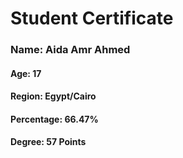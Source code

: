 # Student Certificate

<div class="student-id" >

  <h3 >Name: Aida Amr Ahmed</h3>
  <h4>Age: 17</h4>
  <h4>Region: Egypt/Cairo</h4>
  <h4>Percentage: 66.47%</h4>
  <h4>Degree: 57 Points</h4>
  
</div>
